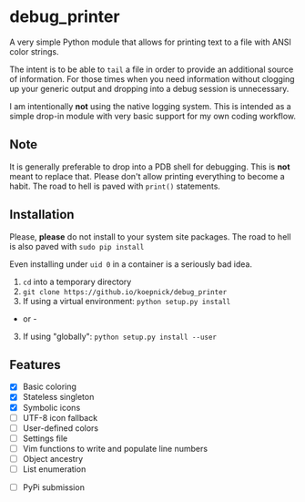 # debug_printer

A very simple Python module that allows for printing text to a file with ANSI color strings.

The intent is to be able to `tail` a file in order to provide an additional source of information. For those times when you need information without clogging up your generic output and dropping into a debug session is unnecessary.

I am intentionally **not** using the native logging system. This is intended as a simple drop-in module with very basic support for my own coding workflow.

## Note
It is generally preferable to drop into a PDB shell for debugging. This is **not** meant to replace that. Please don't allow printing everything to become a habit. The road to hell is paved with `print()` statements.

## Installation
Please, **please** do not install to your system site packages. The road to hell is also paved with `sudo pip install`

Even installing under `uid 0` in a container is a seriously bad idea. 

1) `cd` into a temporary directory
2) `git clone https://github.io/koepnick/debug_printer`
3) If using a virtual environment: `python setup.py install`
- or - 
3) If using "globally": `python setup.py install --user`

## Features
- [x] Basic coloring
- [x] Stateless singleton
- [x] Symbolic icons
- [ ] UTF-8 icon fallback
- [ ] User-defined colors
- [ ] Settings file
- [ ] Vim functions to write and populate line numbers
- [ ] Object ancestry
- [ ] List enumeration
* [ ] PyPi submission
